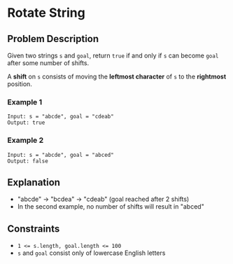 # Rotate String

## Problem Description
Given two strings `s` and `goal`, return `true` if and only if `s` can become `goal` after some number of shifts.

A **shift** on `s` consists of moving the **leftmost character** of `s` to the **rightmost** position.

### Example 1
```
Input: s = "abcde", goal = "cdeab"
Output: true
```

### Example 2
```
Input: s = "abcde", goal = "abced"
Output: false
```

## Explanation
- "abcde" → "bcdea" → "cdeab" (goal reached after 2 shifts)
- In the second example, no number of shifts will result in "abced"

## Constraints
- `1 <= s.length, goal.length <= 100`
- `s` and `goal` consist only of lowercase English letters
